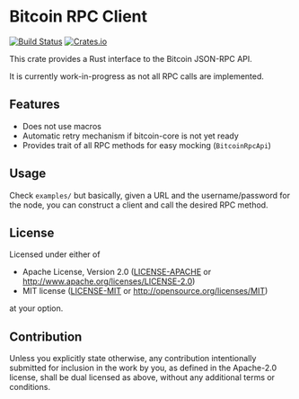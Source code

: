 # Bitcoin RPC Client

[![Build Status](https://travis-ci.com/coblox/bitcoinrpc_rust_client.svg?branch=master)](https://travis-ci.com/coblox/bitcoinrpc_rust_client)
[![Crates.io](https://img.shields.io/crates/v/bitcoin_rpc_client.svg)](https://crates.io/crates/bitcoin_rpc_client)

This crate provides a Rust interface to the Bitcoin JSON-RPC API.

It is currently work-in-progress as not all RPC calls are implemented.

## Features

- Does not use macros
- Automatic retry mechanism if bitcoin-core is not yet ready
- Provides trait of all RPC methods for easy mocking (`BitcoinRpcApi`)

## Usage

Check `examples/` but basically, given a URL and the username/password for the node, you can construct a client and call the desired RPC method.

## License

Licensed under either of

 * Apache License, Version 2.0
   ([LICENSE-APACHE](LICENSE-Apache-2.0) or http://www.apache.org/licenses/LICENSE-2.0)
 * MIT license
   ([LICENSE-MIT](LICENSE-MIT) or http://opensource.org/licenses/MIT)

at your option.

## Contribution

Unless you explicitly state otherwise, any contribution intentionally submitted
for inclusion in the work by you, as defined in the Apache-2.0 license, shall be
dual licensed as above, without any additional terms or conditions.

